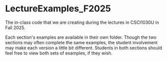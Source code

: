 # LectureExamples_F2025
The in-class code that we are creating during the lectures in CSCI1030U in Fall 2025.

Each section's examples are available in their own folder.  Though the two sections may often complete the same examples, the student involvement may make each version a little bit different.  Students in both sections should feel free to view both sets of examples, if they wish.
